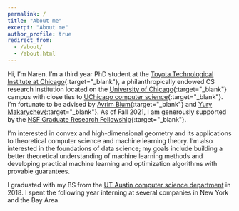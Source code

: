 ```yaml
---
permalink: /
title: "About me"
excerpt: "About me"
author_profile: true
redirect_from: 
  - /about/
  - /about.html
---
```


Hi, I’m Naren. I’m a third year PhD student at the [Toyota Technological Institute at Chicago](https://ttic.edu){:target="_blank"}, a philanthropically endowed CS research institution located on the [University of Chicago](https://uchicago.edu){:target="_blank"} campus with close ties to [UChicago computer science](https://cs.uchicago.edu){:target="_blank"}. I’m fortunate to be advised by [Avrim Blum](https://home.ttic.edu/~avrim/){:target="_blank"} and [Yury Makarychev](https://home.ttic.edu/~yury/){:target="_blank"}. As of Fall 2021, I am generously supported by the [NSF Graduate Research Fellowship](https://nsfgrfp.org){:target="_blank"}.

I’m interested in convex and high-dimensional geometry and its applications to theoretical computer science and machine learning theory. I’m also interested in the foundations of data science; my goals include building a better theoretical understanding of machine learning methods and developing practical machine learning and optimization algorithms with provable guarantees.

I graduated with my BS from the [UT Austin computer science department](https://cs.utexas.edu) in 2018. I spent the following year interning at several companies in New York and the Bay Area.
